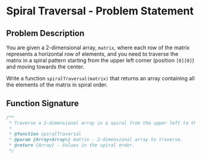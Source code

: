 # Spiral Traversal - Problem Statement

## Problem Description

You are given a 2-dimensional array, `matrix`, where each row of the matrix represents a horizontal row of elements, and you need to traverse the matrix in a spiral pattern starting from the upper left corner (position `[0][0]`) and moving towards the center.

Write a function `spiralTraversal(matrix)` that returns an array containing all the elements of the matrix in spiral order.

## Function Signature

```javascript
/**
 * Traverse a 2-dimensional array in a spiral from the upper left to the center.
 *
 * @function spiralTraversal
 * @param {Array<Array>} matrix - 2-dimensional array to traverse.
 * @return {Array} - Values in the spiral order.
 */
